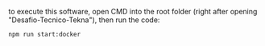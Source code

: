 to execute this software, open CMD into the root folder (right after opening "Desafio-Tecnico-Tekna"), then run the code:

```npm run start:docker```

